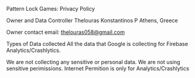 Pattern Lock Games: Privacy Policy 

Owner and Data Controller
Thelouras Konstantinos P
Athens, Greece 

Owner contact email: thelouras058@gmail.com

Types of Data collected
All the data that Google is collecting for Firebase Analytics/Crashlytics.

We are not collecting any sensitive or personal data.
We are not using sensitive perimissions.
Internet Permition is only for Analytics/Crashlytics
